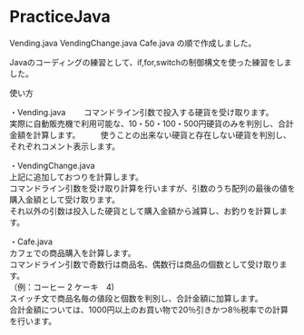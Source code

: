 # PracticeJava

Vending.java
VendingChange.java
Cafe.java
の順で作成しました。

Javaのコーディングの練習として、if,for,switchの制御構文を使った練習をしました。  

使い方  

・Vending.java　　
コマンドライン引数で投入する硬貨を受け取ります。  
実際に自動販売機で利用可能な、10・50・100・500円硬貨のみを判別し、合計金額を計算します。  　　
使うことの出来ない硬貨と存在しない硬貨を判別し、それぞれコメント表示します。  

・VendingChange.java  
上記に追加しておつりを計算します。  
コマンドライン引数を受け取り計算を行いますが、引数のうち配列の最後の値を購入金額として受け取ります。  
それ以外の引数は投入した硬貨として購入金額から減算し、お釣りを計算します。  

・Cafe.java  
カフェでの商品購入を計算します。  
コマンドライン引数で奇数行は商品名、偶数行は商品の個数として受け取ります。  
（例：コーヒー 2 ケーキ　4)  
スイッチ文で商品名毎の値段と個数を判別し、合計金額に加算します。  
合計金額については、1000円以上のお買い物で20％引きかつ8％税率での計算を行います。  


